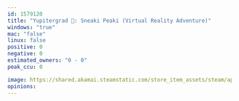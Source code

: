 ```yaml
---
id: 1579120
title: "Yupitergrad 🚀: Sneaki Peaki (Virtual Reality Adventure)"
windows: "true"
mac: "false"
linux: false
positive: 0
negative: 0
estimated_owners: "0 - 0"
peak_ccu: 0

image: https://shared.akamai.steamstatic.com/store_item_assets/steam/apps/1579120/header.jpg?t=1728557417
opinions:
---
```

